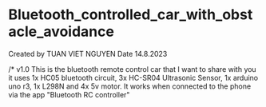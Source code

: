 # Bluetooth_controlled_car_with_obstacle_avoidance
Created by TUAN VIET NGUYEN
Date 14.8.2023

/* v1.0
This is the bluetooth remote control car that I want to share with you
it uses 1x HC05 bluetooth circuit, 3x HC-SR04 Ultrasonic Sensor, 1x arduino uno r3, 1x L298N and 4x 5v motor.
It works when connected to the phone via the app "Bluetooth RC controller"
